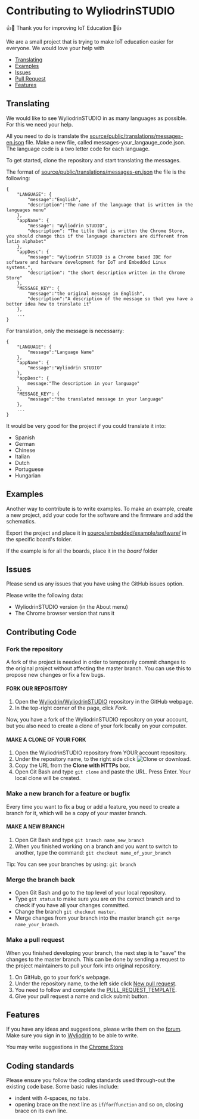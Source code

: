 # Contributing to WyliodrinSTUDIO

:+1::tada: Thank you for improving IoT Education :tada::+1:

We are a small project that is trying to make IoT education easier for everyone.
We would love your help with

 - [Translating](#translating)
 - [Examples](#examples)
 - [Issues](#issues)
 - [Pull Request](#pull-request)
 - [Features](#features)

## Translating

We would like to see WyliodrinSTUDIO in as many languages as possible. For this
we need your help.

All you need to do is translate the [source/public/translations/messages-en.json](source/public/translations/messages-en.json) file. Make a new file, called messages-your_langauge_code.json. The language code
is a two letter code for each language.

To get started, clone the repository and start translating the messages.

The format of [source/public/translations/messages-en.json](source/public/translations/messages-en.json) the file is the following:

    {
    	"LANGUAGE": {
    		"message":"English",
    		"description":"The name of the language that is written in the languages menu"
    	},
    	"appName": {
    		"message": "Wyliodrin STUDIO",
			"description": "The title that is written the Chrome Store, you should change this if the language characters are different from latin alphabet"
		},
		"appDesc": {
			"message": "Wyliodrin STUDIO is a Chrome based IDE for software and hardware development for IoT and Embedded Linux systems.",
			"description": "the short description written in the Chrome Store"
		},
    	"MESSAGE_KEY": {
    		"message":"the original message in English",
    		"description":"A description of the message so that you have a better idea how to translate it"
    	},
    	...
    }

For translation, only the message is necessarry:

    {
    	"LANGUAGE": {
    		"message":"Language Name"
    	},
    	"appName": {
    		"message":"Wyliodrin STUDIO"
    	},
    	"appDesc": {
    		message:"The description in your language"
    	},
    	"MESSAGE_KEY": {
    		"message":"the translated message in your language"
    	},
    	...
    }

It would be very good for the project if you could translate it into:
 - Spanish
 - German
 - Chinese
 - Italian
 - Dutch
 - Portuguese
 - Hungarian

## Examples
Another way to contribute is to write examples. To make an example,
create a new project, add your code for the software and the firmware
and add the schematics.

Export the project and place it in [source/embedded/example/software/](source/embedded/example/software/) in the specific board's folder.

If the example is for all the boards, place it in the *board* folder

## Issues
Please send us any issues that you have using the GitHub issues option.

Please write the following data:
 - WyliodrinSTUDIO version (in the About menu)
 - The Chrome browser version that runs it

## Contributing Code
###  Fork the repository
A fork of the project is needed in order to temporarily commit changes to the original project without affecting the master branch. You can use this to propose new changes or fix a few bugs.

####  FORK OUR REPOSITORY
 1. Open the [Wyliodrin/WyliodrinSTUDIO](https://github.com/Wyliodrin/WyliodrinSTUDIO) repository in the GitHub webpage.
 2. In the top-right corner of the page, click *Fork*.

Now, you have a fork of the WyliodrinSTUDIO repository on your account, but you also need to create a clone of your fork locally on your computer.

####  MAKE A CLONE OF YOUR FORK
1. Open the WyliodrinSTUDIO repository from YOUR account repository.
2. Under the repository name, to the right side click ![Clone or download](http://imgur.com/aEWwV6z.png).
3. Copy the URL from the **Clone with HTTPs** box.
4. Open Git Bash and type ```git clone``` and paste the URL. Press Enter. Your local clone will be created.

### Make a new branch for a feature or bugfix
Every time you want to fix a bug or add a feature, you need to create a branch for it, which will be a copy of your master branch.

#### MAKE A NEW BRANCH
  1. Open Git Bash and type ```git branch name_new_branch```
  2. When you finished working on a branch and you want to switch to another, type the command: ```git checkout name_of_your_branch```

  Tip: You can see your branches by using: ```git branch```

### Merge the branch back
- Open Git Bash and go to the top level of your local repository.
- Type ```git status``` to make sure you are on the correct branch and to check if you have all your changes committed.
- Change the branch ```git checkout master```.
- Merge changes from your branch into the master branch ```git merge name_your_branch```.

### Make a pull request
When you finished developing your branch, the next step is to "save" the changes to the master branch. This can be done by sending a request to the project maintainers to pull your fork into original repository.

 1. On GitHub, go to your fork's webpage.
 2. Under the repository name, to the left side click [New pull request](https://github.com/Wyliodrin/WyliodrinSTUDIO/compare?expand=1).
 3. You need to follow and complete the [PULL_REQUEST_TEMPLATE](https://github.com/Wyliodrin/WyliodrinSTUDIO/blob/master/PULL_REQUEST_TEMPLATE.md).
 4. Give your pull request a name and click submit button.

## Features

If you have any ideas and suggestions, please write them on the [forum](http://www.wyliodrin.com/forum). Make sure you sign in to [Wyliodrin](http://www.wyliodrin.com) to be able to write.

You may write suggestions in the [Chrome Store](https://goo.gl/Sgj9HB)

## Coding standards

Please ensure you follow the coding standards used through-out the existing code base. Some basic rules include:

 - indent with 4-spaces, no tabs.
 - opening brace on the next line as `if`/`for`/`function` and so on, closing brace on its own line.

